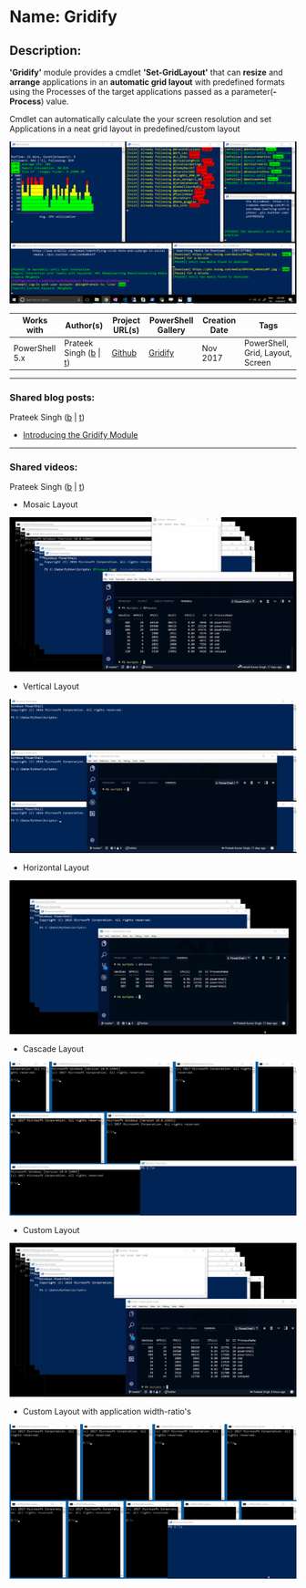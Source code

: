 # Name: Gridify

## Description:
**'Gridify'** module provides a cmdlet **'Set-GridLayout'** that can **resize** and **arrange** applications in an **automatic grid layout** with predefined formats using the Processes of the target applications passed as a parameter(**-Process**) value.

Cmdlet can automatically calculate the your screen resolution and set Applications in a neat grid layout in predefined/custom layout

![](https://raw.githubusercontent.com/PrateekKumarSingh/Gridify/master/Images/GridLayout.png)


| Works with | Author(s) | Project URL(s) | PowerShell Gallery | Creation Date | Tags |
|------------|--------|-------------------|--------------------|---------------|------|
| PowerShell 5.x | Prateek Singh ([b](https://geekeefy.wordpress.com/) \| [t](https://twitter.com/singhprateik)) | [Github](https://github.com/prateekkumarsingh/Gridify) | [Gridify](https://www.powershellgallery.com/packages/Gridify) | Nov 2017 | PowerShell, Grid, Layout, Screen |

____

### Shared blog posts:
Prateek Singh ([b](https://geekeefy.wordpress.com/) | [t](https://twitter.com/singhprateik))
* [Introducing the Gridify Module](https://geekeefy.wordpress.com/2017/11/14/set-gridlayout-arrange-apps-and-scripts-in-an-automatic-grid-to-fit-your-screen/)
____

### Shared videos:
Prateek Singh ([b](https://geekeefy.wordpress.com/) | [t](https://twitter.com/singhprateik))

* Mosaic Layout

![](https://raw.githubusercontent.com/PrateekKumarSingh/Gridify/master/Images/Mosaic.gif)

* Vertical Layout

![](https://raw.githubusercontent.com/PrateekKumarSingh/Gridify/master/Images/Vertical.gif)

* Horizontal Layout

![](https://raw.githubusercontent.com/PrateekKumarSingh/Gridify/master/Images/Horizontal.gif)

* Cascade Layout

![](https://raw.githubusercontent.com/PrateekKumarSingh/Gridify/master/Images/Cascade.gif)

* Custom Layout

![](https://raw.githubusercontent.com/PrateekKumarSingh/Gridify/master/Images/CustomMosaic.gif)

* Custom Layout with application width-ratio's 

![](https://raw.githubusercontent.com/PrateekKumarSingh/Gridify/master/Images/CustomRatio.gif)


